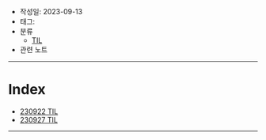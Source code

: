 - 작성일: 2023-09-13
- 태그: 
- 분류
    - [TIL](../../../../임시노트/TIL.md)
- 관련 노트

---

# Index

- [230922 TIL](230922%20TIL.md)
- [230927 TIL](230927%20TIL.md)

---
